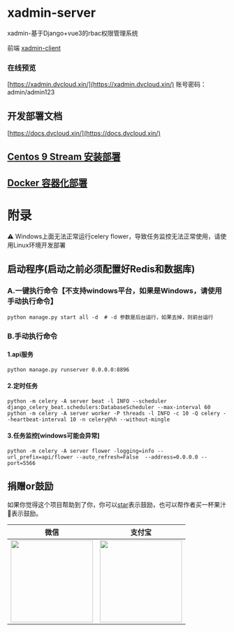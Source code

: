 # xadmin-server

xadmin-基于Django+vue3的rbac权限管理系统

前端 [xadmin-client](https://github.com/nineaiyu/xadmin-client)

### 在线预览

[https://xadmin.dvcloud.xin/](https://xadmin.dvcloud.xin/)
账号密码：admin/admin123

## 开发部署文档

[https://docs.dvcloud.xin/](https://docs.dvcloud.xin/)

## [Centos 9 Stream 安装部署](https://docs.dvcloud.xin/guide/installation-local.html)

## [Docker 容器化部署](https://docs.dvcloud.xin/guide/installation-docker.html)

# 附录

⚠️ Windows上面无法正常运行celery flower，导致任务监控无法正常使用，请使用Linux环境开发部署

## 启动程序(启动之前必须配置好Redis和数据库)

### A.一键执行命令【不支持windows平台，如果是Windows，请使用 手动执行命令】

```shell
python manage.py start all -d  # -d 参数是后台运行，如果去掉，则前台运行
```

### B.手动执行命令

#### 1.api服务

```shell
python manage.py runserver 0.0.0.0:8896
```

#### 2.定时任务

```shell
python -m celery -A server beat -l INFO --scheduler django_celery_beat.schedulers:DatabaseScheduler --max-interval 60
python -m celery -A server worker -P threads -l INFO -c 10 -Q celery --heartbeat-interval 10 -n celery@%h --without-mingle
```

#### 3.任务监控[windows可能会异常]

```shell
python -m celery -A server flower -logging=info --url_prefix=api/flower --auto_refresh=False  --address=0.0.0.0 --port=5566
```

## 捐赠or鼓励

如果你觉得这个项目帮助到了你，你可以[star](https://github.com/nineaiyu/xadmin-server)表示鼓励，也可以帮作者买一杯果汁🍹表示鼓励。

| 微信                                                                                     | 支付宝                                                                                     |
|----------------------------------------------------------------------------------------|-----------------------------------------------------------------------------------------|
| <img src="http://qiniu.cdn.xadmin.dvcloud.xin/pay/wxpay.jpg" height="188" width="188"> | <img src="http://qiniu.cdn.xadmin.dvcloud.xin/pay/alipay.jpg" height="188" width="188"> |
